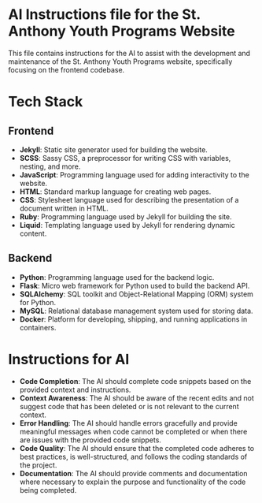 # AI Instructions file for the St. Anthony Youth Programs Website

This file contains instructions for the AI to assist with the development and maintenance of the St. Anthony Youth Programs website, specifically focusing on the frontend codebase.

# Tech Stack

## Frontend

<!-- jekyll, scss, javascript, html, css, ruby, liquid -->
- **Jekyll**: Static site generator used for building the website.
- **SCSS**: Sassy CSS, a preprocessor for writing CSS with variables, nesting, and more.
- **JavaScript**: Programming language used for adding interactivity to the website.
- **HTML**: Standard markup language for creating web pages.
- **CSS**: Stylesheet language used for describing the presentation of a document written in HTML.
- **Ruby**: Programming language used by Jekyll for building the site.
- **Liquid**: Templating language used by Jekyll for rendering dynamic content.

## Backend
<!-- python, flask, sqlalchemy, mysql, docker -->
- **Python**: Programming language used for the backend logic.
- **Flask**: Micro web framework for Python used to build the backend API.
- **SQLAlchemy**: SQL toolkit and Object-Relational Mapping (ORM) system for Python.
- **MySQL**: Relational database management system used for storing data.
- **Docker**: Platform for developing, shipping, and running applications in containers.

# Instructions for AI

- **Code Completion**: The AI should complete code snippets based on the provided context and instructions.
- **Context Awareness**: The AI should be aware of the recent edits and not suggest code that has been deleted or is not relevant to the current context.
- **Error Handling**: The AI should handle errors gracefully and provide meaningful messages when code cannot be completed or when there are issues with the provided code snippets.
- **Code Quality**: The AI should ensure that the completed code adheres to best practices, is well-structured, and follows the coding standards of the project.
- **Documentation**: The AI should provide comments and documentation where necessary to explain the purpose and functionality of the code being completed.
